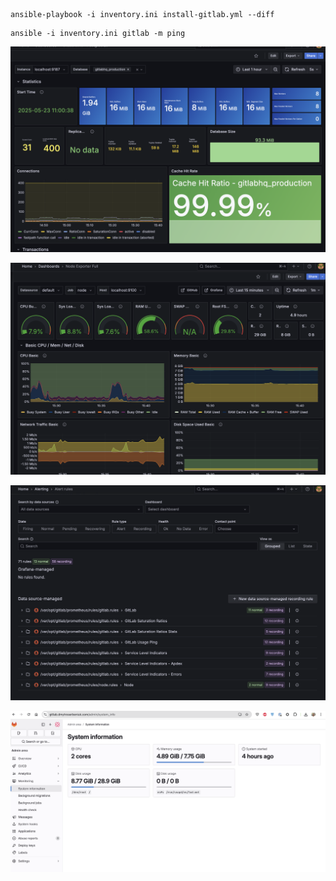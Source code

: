 
```shell
ansible-playbook -i inventory.ini install-gitlab.yml --diff
```

```shell
ansible -i inventory.ini gitlab -m ping
```

![](/images/1.png)

![](/images/2.png)

![](/images/3.png)

![](/images/4.png)
